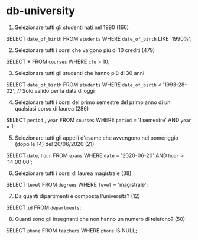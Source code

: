 # db-university


1. Selezionare tutti gli studenti nati nel 1990 (160)

SELECT `date_of_birth` FROM `students` WHERE `date_of_birth` LIKE '1990%'; 


2. Selezionare tutti i corsi che valgono più di 10 crediti (479)

SELECT * FROM `courses` WHERE `cfu` > 10; 


3. Selezionare tutti gli studenti che hanno più di 30 anni

SELECT `date_of_birth` FROM `students` WHERE `date_of_birth` < '1993-28-02';    // Solo valido per la data di oggi 


4. Selezionare tutti i corsi del primo semestre del primo anno di un qualsiasi corso di
laurea (286)

SELECT `period` , `year` FROM `courses` WHERE `period` = 'I semestre' AND `year` = 1; 


5. Selezionare tutti gli appelli d'esame che avvengono nel pomeriggio (dopo le 14) del
20/06/2020 (21)

SELECT `date`, `hour` FROM `exams` WHERE `date` = '2020-06-20' AND `hour` > '14:00:00'; 


6. Selezionare tutti i corsi di laurea magistrale (38)

SELECT `level` FROM `degrees` WHERE `level` = 'magistrale'; 


7. Da quanti dipartimenti è composta l'università? (12)

SELECT `id` FROM `departments`; 


8. Quanti sono gli insegnanti che non hanno un numero di telefono? (50)

SELECT `phone` FROM `teachers` WHERE `phone` IS NULL; 